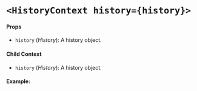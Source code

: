# `<HistoryContext history={history}>`



#### Props

* `history` (*History*): A history object.

#### Child Context

* `history` (*History*): A history object.

#### Example:
